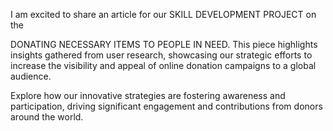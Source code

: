  I am excited to share an article for our SKILL DEVELOPMENT PROJECT on the

DONATING NECESSARY ITEMS TO PEOPLE IN NEED. This piece highlights insights gathered from user research, showcasing our strategic efforts to increase the visibility and appeal of online donation campaigns to a global audience. 

Explore how our innovative strategies are fostering awareness and participation, driving significant engagement and contributions from donors around the world.